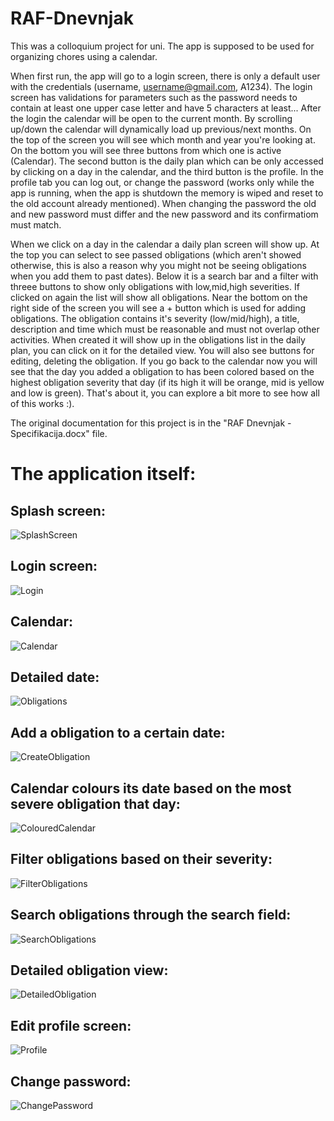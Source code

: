 # RAF-Dnevnjak

This was a colloquium project for uni. The app is supposed to be used for organizing chores using a calendar.

When first run, the app will go to a login screen, there is only a default user with the credentials (username, username@gmail.com, A1234).
The login screen has validations for parameters such as the password needs to contain at least one upper case letter and have 5 characters at least...
After the login the calendar will be open to the current month. By scrolling up/down the calendar will dynamically load up previous/next months.
On the top of the screen you will see which month and year you're looking at. On the bottom you will see three buttons from which one is active (Calendar).
The second button is the daily plan which can be only accessed by clicking on a day in the calendar, and the third button is the profile.
In the profile tab you can log out, or change the password (works only while the app is running, when the app is shutdown the memory is wiped and reset
to the old account already mentioned). When changing the password the old and new password must differ and the new password and its confirmatiom must match.

When we click on a day in the calendar a daily plan screen will show up. At the top you can select to see passed obligations (which aren't showed otherwise, 
this is also a reason why you might not be seeing obligations when you add them to past dates). Below it is a search bar and a filter with threee buttons to 
show only obligations with low,mid,high severities. If clicked on again the list will show all obligations. Near the bottom on the right side of the screen you
will see a + button which is used for adding obligations. The obligation contains it's severity (low/mid/high), a title, description and time which must be
reasonable and must not overlap other activities. When created it will show up in the obligations list in the daily plan, you can click on it for the detailed
view. You will also see buttons for editing, deleting the obligation. If you go back to the calendar now you will see that the day you added a obligation to has
been colored based on the highest obligation severity that day (if its high it will be orange, mid is yellow and low is green). That's about it, you can explore
a bit more to see how all of this works :).

The original documentation for this project is in the "RAF Dnevnjak - Specifikacija.docx" file.

# The application itself:

## Splash screen:
![SplashScreen](pictures/Splash_screen.png)
<br>
## Login screen:
![Login](pictures/Login_screen.png)
<br>
## Calendar:
![Calendar](pictures/Calendar.png)
<br>
## Detailed date:
![Obligations](pictures_Detailed_date.png)
<br>
## Add a obligation to a certain date:
![CreateObligation](pictures/Detailed_date.png)
<br>
## Calendar colours its date based on the most severe obligation that day:
![ColouredCalendar](pictures/Coloured_calendar.png)
<br>
## Filter obligations based on their severity:
![FilterObligations](pictures/Filter_obligations_based_on_severity.png)
<br>
## Search obligations through the search field:
![SearchObligations](pictures/Search_obligations.png)
<br>
## Detailed obligation view:
![DetailedObligation](pictures/Detailed_obligation.png)
<br>
## Edit profile screen:
![Profile](pictures/Profile.png)
<br>
## Change password:
![ChangePassword](pictures/Change_password.png)
<br>
